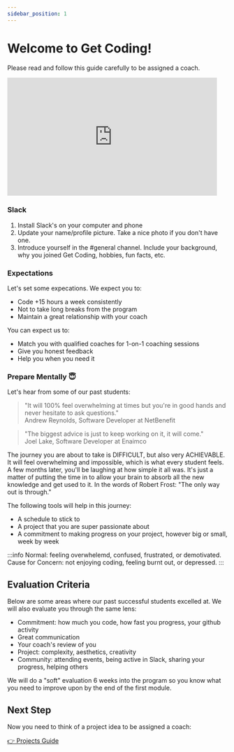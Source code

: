 ```yaml
---
sidebar_position: 1
---
```


# Welcome to Get Coding!

Please read and follow this guide carefully to be assigned a coach.

<iframe src="https://giphy.com/embed/l4JyOCNEfXvVYEqB2" width="480" height="270" frameBorder="0" class="giphy-embed" allowFullScreen></iframe>

### Slack

1. Install Slack's on your computer and phone
2. Update your name/profile picture. Take a nice photo if you don't have one.
3. Introduce yourself in the #general channel. Include your background, why you joined Get Coding, hobbies, fun facts, etc.

### Expectations

Let's set some expecations. We expect you to:

- Code +15 hours a week consistently
- Not to take long breaks from the program
- Maintain a great relationship with your coach

You can expect us to:

- Match you with qualified coaches for 1-on-1 coaching sessions
- Give you honest feedback
- Help you when you need it

### Prepare Mentally 😇

Let's hear from some of our past students:

> "It will 100% feel overwhelming at times but you're in good hands and never hesitate to ask questions." <br/> Andrew Reynolds, Software Developer at NetBenefit

> "The biggest advice is just to keep working on it, it will come." <br/> Joel Lake, Software Developer at Enaimco

The journey you are about to take is DIFFICULT, but also very ACHIEVABLE. It will feel overwhelming and impossible, which is what every student feels. A few months later, you'll be laughing at how simple it all was. It's just a matter of putting the time in to allow your brain to absorb all the new knowledge and get used to it. In the words of Robert Frost: "The only way out is through."

The following tools will help in this journey:

- A schedule to stick to
- A project that you are super passionate about
- A commitment to making progress on your project, however big or small, week by week

:::info
Normal: feeling overwhelemd, confused, frustrated, or demotivated.<br/>
Cause for Concern: not enjoying coding, feeling burnt out, or depressed.
:::

## Evaluation Criteria

Below are some areas where our past successful students excelled at. We will also evaluate you through the same lens:

- Commitment: how much you code, how fast you progress, your github activity
- Great communication
- Your coach's review of you
- Project: complexity, aesthetics, creativity
- Community: attending events, being active in Slack, sharing your progress, helping others

We will do a "soft" evaluation 6 weeks into the program so you know what you need to improve upon by the end of the first module.

## Next Step

Now you need to think of a project idea to be assigned a coach:

[👉 Projects Guide](./projects)
